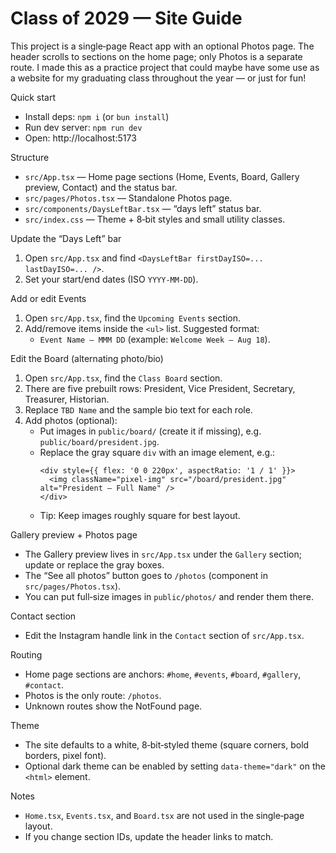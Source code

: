 # Class of 2029 — Site Guide

This project is a single‑page React app with an optional Photos page. The header scrolls to sections on the home page; only Photos is a separate route.
I made this as a practice project that could maybe have some use as a website for my graduating class throughout the year — or just for fun! 

Quick start
- Install deps: `npm i` (or `bun install`)
- Run dev server: `npm run dev`
- Open: http://localhost:5173

Structure
- `src/App.tsx` — Home page sections (Home, Events, Board, Gallery preview, Contact) and the status bar.
- `src/pages/Photos.tsx` — Standalone Photos page.
- `src/components/DaysLeftBar.tsx` — “days left” status bar.
- `src/index.css` — Theme + 8‑bit styles and small utility classes.

Update the “Days Left” bar
1) Open `src/App.tsx` and find `<DaysLeftBar firstDayISO=... lastDayISO=... />`.
2) Set your start/end dates (ISO `YYYY-MM-DD`).

Add or edit Events
1) Open `src/App.tsx`, find the `Upcoming Events` section.
2) Add/remove items inside the `<ul>` list. Suggested format:
   - `Event Name — MMM DD` (example: `Welcome Week — Aug 18`).

Edit the Board (alternating photo/bio)
1) Open `src/App.tsx`, find the `Class Board` section.
2) There are five prebuilt rows: President, Vice President, Secretary, Treasurer, Historian.
3) Replace `TBD Name` and the sample bio text for each role.
4) Add photos (optional):
   - Put images in `public/board/` (create it if missing), e.g. `public/board/president.jpg`.
   - Replace the gray square `div` with an image element, e.g.:
     ```tsx
     <div style={{ flex: '0 0 220px', aspectRatio: '1 / 1' }}>
       <img className="pixel-img" src="/board/president.jpg" alt="President — Full Name" />
     </div>
     ```
   - Tip: Keep images roughly square for best layout.

Gallery preview + Photos page
- The Gallery preview lives in `src/App.tsx` under the `Gallery` section; update or replace the gray boxes.
- The “See all photos” button goes to `/photos` (component in `src/pages/Photos.tsx`).
- You can put full‑size images in `public/photos/` and render them there.

Contact section
- Edit the Instagram handle link in the `Contact` section of `src/App.tsx`.

Routing
- Home page sections are anchors: `#home`, `#events`, `#board`, `#gallery`, `#contact`.
- Photos is the only route: `/photos`.
- Unknown routes show the NotFound page.

Theme
- The site defaults to a white, 8‑bit‑styled theme (square corners, bold borders, pixel font).
- Optional dark theme can be enabled by setting `data-theme="dark"` on the `<html>` element.

Notes
- `Home.tsx`, `Events.tsx`, and `Board.tsx` are not used in the single‑page layout.
- If you change section IDs, update the header links to match.
